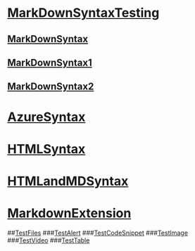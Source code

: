 # [MarkDownSyntaxTesting](MarkDownSyntaxTesting.md) 
## [MarkDownSyntax](MarkDownSyntax.md) 
## [MarkDownSyntax1](MarkDownSyntax1.md) 
## [MarkDownSyntax2](MarkDownSyntax2.md)
# [AzureSyntax](AzureSyntax.md)  
# [HTMLSyntax](HTMLSyntax.md)  
# [HTMLandMDSyntax](HTMLandMDSyntax.md)
# [MarkdownExtension](MarkdownExtension.md)

##[TestFiles]()
###[TestAlert](TestAlert.md)
###[TestCodeSnippet](TestCodeSnippet.md)
###[TestImage](TestImage.md)
###[TestVideo](TestVideo.md)
###[TestTable](TestTable.md)